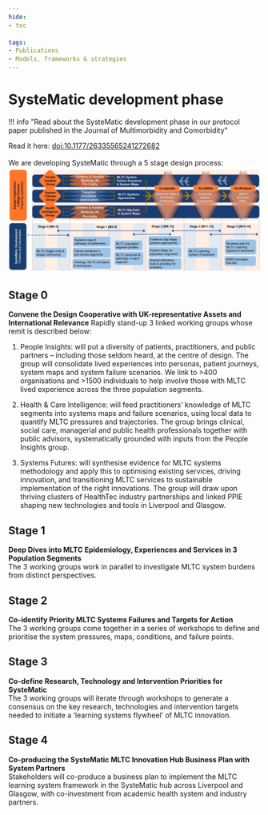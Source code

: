 ```yaml
---
hide:
- toc

tags:
- Publications
- Models, frameworks & strategies
---
```


# SysteMatic development phase
!!! info "Read about the SysteMatic development phase in our protocol paper published in the Journal of Multimorbidity and Comorbidity"

 Read it here: [doi:10.1177/26335565241272682](https://journals.sagepub.com/doi/10.1177/26335565241272682)
<br><br>
We are developing SysteMatic through a 5 stage design process:
![Development stage design process](../assets/development-design-process.png) 
<br>



## Stage 0
**Convene the Design Cooperative with UK-representative Assets and International Relevance**
Rapidly stand-up 3 linked working groups whose remit is described below:

1. People Insights: will put a diversity of patients, practitioners, and public partners – including those seldom heard, at the centre of design. The group will consolidate lived experiences into personas, patient journeys, system maps and system failure scenarios. We link to >400 organisations and >1500 individuals to help involve those with MLTC lived experience across the three population segments.

2. Health & Care Intelligence: will feed practitioners’ knowledge of MLTC segments into systems maps and failure scenarios, using local data to quantify MLTC pressures and trajectories. The group brings clinical, social care, managerial and public health professionals together with public advisors, systematically grounded with inputs from the People Insights group.
   
3. Systems Futures: will synthesise evidence for MLTC systems methodology and apply this to optimising existing services, driving innovation, and transitioning MLTC services to sustainable implementation of the right innovations. The group will draw upon thriving clusters of HealthTec industry partnerships and linked PPIE shaping new technologies and tools in Liverpool and Glasgow.

## Stage 1
**Deep Dives into MLTC Epidemiology, Experiences and Services in 3 Population Segments**
<br>The 3 working groups work in parallel to investigate MLTC system burdens from distinct perspectives.

## Stage 2
**Co-identify Priority MLTC Systems Failures and Targets for Action**
<br>The 3 working groups come together in a series of workshops to define and prioritise the system pressures, maps, conditions, and failure points. 

## Stage 3
**Co-define Research, Technology and Intervention Priorities for SysteMatic**
<br>The 3 working groups will iterate through workshops to generate a consensus on the key research, technologies and intervention targets needed to initiate a ‘learning systems flywheel’ of MLTC innovation.

## Stage 4
**Co-producing the SysteMatic MLTC Innovation Hub Business Plan with System Partners**
<br>Stakeholders will co-produce a business plan to implement the MLTC learning system framework in the SysteMatic hub across Liverpool and Glasgow, with co-investment from academic health system and industry partners. 
